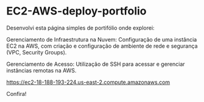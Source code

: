 # EC2-AWS-deploy-portfolio

Desenvolvi esta página simples de portifólio onde explorei:

Gerenciamento de Infraestrutura na Nuvem: Configuração de uma instância EC2 na AWS, com criação e configuração de ambiente de rede e segurança (VPC, Security Groups).

Gerenciamento de Acesso: Utilização de SSH para acessar e gerenciar instâncias remotas na AWS.

https://ec2-18-188-193-224.us-east-2.compute.amazonaws.com

Confira!
